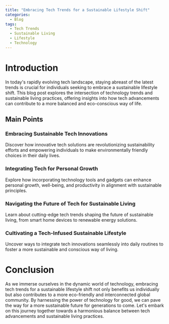 ```yaml
---
title: "Embracing Tech Trends for a Sustainable Lifestyle Shift"
categories:
  - Blog
tags:
  - Tech Trends
  - Sustainable Living
  - Lifestyle
  - Technology
---
```


# Introduction
In today's rapidly evolving tech landscape, staying abreast of the latest trends is crucial for individuals seeking to embrace a sustainable lifestyle shift. This blog post explores the intersection of technology trends and sustainable living practices, offering insights into how tech advancements can contribute to a more balanced and eco-conscious way of life.

## Main Points
### Embracing Sustainable Tech Innovations
Discover how innovative tech solutions are revolutionizing sustainability efforts and empowering individuals to make environmentally friendly choices in their daily lives.

### Integrating Tech for Personal Growth
Explore how incorporating technology tools and gadgets can enhance personal growth, well-being, and productivity in alignment with sustainable principles.

### Navigating the Future of Tech for Sustainable Living
Learn about cutting-edge tech trends shaping the future of sustainable living, from smart home devices to renewable energy solutions.

### Cultivating a Tech-Infused Sustainable Lifestyle
Uncover ways to integrate tech innovations seamlessly into daily routines to foster a more sustainable and conscious way of living.

# Conclusion
As we immerse ourselves in the dynamic world of technology, embracing tech trends for a sustainable lifestyle shift not only benefits us individually but also contributes to a more eco-friendly and interconnected global community. By harnessing the power of technology for good, we can pave the way for a more sustainable future for generations to come. Let's embark on this journey together towards a harmonious balance between tech advancements and sustainable living practices.